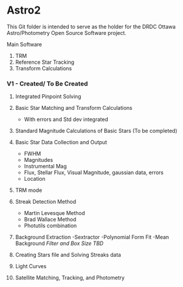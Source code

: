 # Astro2

This Git folder is intended to serve as the holder for the DRDC Ottawa Astro/Photometry Open Source Software project. 

Main Software   
  1. TRM   
  2. Reference Star Tracking   
  3. Transform Calculations


### V1 - Created/ To Be Created
1. Integrated Pinpoint Solving
2. Basic Star Matching and Transform Calculations
    - With errors and Std dev integrated
3. Standard Magnitude Calculations of Basic Stars (To be completed)
4. Basic Star Data Collection and Output
      - FWHM
      - Magnitudes
      - Instrumental Mag
      - Flux, Stellar Flux, Visual Magnitude, gaussian data, errors
      - Location

5. TRM mode
  1. Streak Detection Method
      - Martin Levesque Method
      - Brad Wallace Method
      - Photutils combination
  2. Background Extraction
      -Sextractor
      -Polynomial Form Fit
      -Mean Background
      *Filter and Box Size TBD*
  3. Creating Stars file and Solving Streaks data
7. Light Curves
8. Satellite Matching, Tracking, and Photometry

